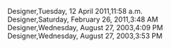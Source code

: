﻿Designer,Tuesday, 12 April 2011,11:58 a.m.  Designer,Saturday, February 26, 2011,3:48 AM  Designer,Wednesday, August 27, 2003,4:09 PM  Designer,Wednesday, August 27, 2003,3:53 PM